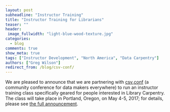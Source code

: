 ```yaml
---
layout: post
subheadline: "Instructor Training"
title: "Instructor Training for Librarians"
teaser: ""
header:
 image_fullwidth: "light-blue-wood-texture.jpg"
categories:
  - blog
comments: true
show_meta: true
tags: ["Instructor Development", "North America", "Data Carpentry"]
authors: ["Greg Wilson"]
redirect_from: /blog/csv-conf/
---
```


We are pleased to announce that we are partnering with [csv,conf](https://csvconf.com/)
(a community conference for data makers everywhere)
to run an instructor training class specifically geared for people interested in Library Carpentry.
The class will take place in Portland, Oregon, on May 4-5, 2017;
for details, please see [the full announcement](https://datapub.cdlib.org/2016/12/08/announcing-instructor-training-for-librarians/).
